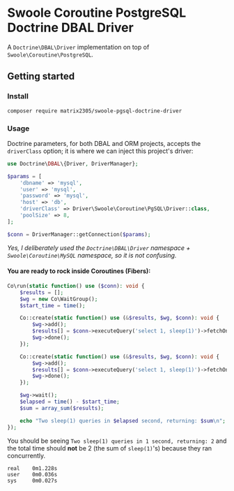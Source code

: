 # Swoole Coroutine PostgreSQL Doctrine DBAL Driver

A `Doctrine\DBAL\Driver` implementation on top of `Swoole\Coroutine\PostgreSQL`.

## Getting started

### Install

```shell
composer require matrix2305/swoole-pgsql-doctrine-driver
```

### Usage

Doctrine parameters, for both DBAL and ORM projects, accepts the `driverClass` option; it is where we can inject this project's driver:

```php
use Doctrine\DBAL\{Driver, DriverManager};

$params = [
    'dbname' => 'mysql',
    'user' => 'mysql',
    'password' => 'mysql',
    'host' => 'db',
    'driverClass' => Driver\Swoole\Coroutine\PgSQL\Driver::class,
    'poolSize' => 8,
];

$conn = DriverManager::getConnection($params);
```

*Yes, I deliberately used the `Doctrine\DBAL\Driver` namespace + `Swoole\Coroutine\MySQL` namespace, so it is not confusing.*

#### You are ready to rock inside Coroutines (Fibers):

```php
Co\run(static function() use ($conn): void {
    $results = [];
    $wg = new Co\WaitGroup();
    $start_time = time();

    Co::create(static function() use (&$results, $wg, $conn): void {
        $wg->add();
        $results[] = $conn->executeQuery('select 1, sleep(1)')->fetchOne();
        $wg->done();
    });

    Co::create(static function() use (&$results, $wg, $conn): void {
        $wg->add();
        $results[] = $conn->executeQuery('select 1, sleep(1)')->fetchOne();
        $wg->done();
    });

    $wg->wait();
    $elapsed = time() - $start_time;
    $sum = array_sum($results);

    echo "Two sleep(1) queries in $elapsed second, returning: $sum\n";
});
```

You should be seeing `Two sleep(1) queries in 1 second, returning: 2` and the total time should **not** be 2 (the sum of `sleep(1)`'s) because they ran concurrently.

```shell
real    0m1.228s
user    0m0.036s
sys     0m0.027s
```